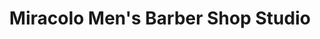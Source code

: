 ---
title: "Miracolo Men's Barber Shop Studio"
url: /doylestown/miracolo-mens-barber-shop-studio/
shop: hairdresser
---